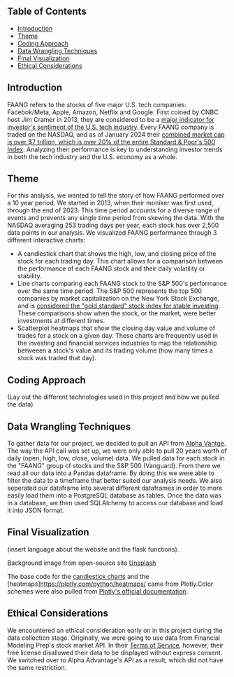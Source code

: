 ## Table of Contents
- [Introduction](#introduction)  
- [Theme](#theme)
- [Coding Approach](#coding-approach) 
- [Data Wrangling Techniques](#data-wrangling-techniques)
- [Final Visualization](#final-visualization) 
- [Ethical Considerations](#ethical-considerations)

## Introduction
FAANG refers to the stocks of five major U.S. tech companies: Facebok/Meta, Apple, Amazon, Netflix and Google. First coined by CNBC host Jim Cramer in 2013, they are considered to be a [major indicator for investor's sentiment of the U.S. tech industry](https://www.investopedia.com/terms/f/faang-stocks.asp#:~:text=Key%20Takeaways%201%20FAANG%20is%20an%20acronym%20referring,the%20largest%20companies%20in%20the%20world.%20More%20items). Every FAANG company is traded on the NASDAQ, and as of January 2024 their [combined market cap is over $7 trillion, which is over 20% of the entire Standard & Poor's 500 Index](https://www.techopedia.com/definition/faang-stocks). Analyzing their performance is key to understanding investor trends in both the tech industry and the U.S. economy as a whole. 

## Theme
For this analysis, we wanted to tell the story of how FAANG performed over a 10 year period. We started in 2013, when their moniker was first used, through the end of 2023. This time period accounts for a diverse range of events and prevents any single time period from skewing the data. With the NASDAQ averaging 253 trading days per year, each stock has over 2,500 data points in our analysis. We visualized FAANG performance through 3 different interactive charts:
- A candlestick chart that shows the high, low, and closing price of the stock for each trading day. This chart allows for a comparison between the performance of each FAANG stock and their daily volatility or stability.
- Line charts comparing each FAANG stock to the S&P 500's performance over the same time period. The S&P 500 represents the top 500 companies by market capitalization on the New York Stock Exchange, and is [considered the "gold standard" stock index for stable investing](https://www.investing.com/academy/trading/what-is-the-sp-500/). These comparisons show when the stock, or the market, were better investments at different times.
- Scatterplot heatmaps that show the closing day value and volume of trades for a stock on a given day. These charts are frequently used in the investing and financial services industries to map the relationship betweeen a stock's value and its trading volume (how many times a stock was traded that day). 

## Coding Approach
(Lay out the different technologies used in this project and how we pulled the data)

## Data Wrangling Techniques
To gather data for our project, we decided to pull an API from [Alpha Vantge](https://www.alphavantage.co/documentation/). The way the API call was set up, we were only able to pull 20 years worth of daily (open, high, low, close, volume) data. We pulled data for each stock in the "FAANG" group of stocks and the S&P 500 (Vanguard). From there we read all our data into a Pandas dataframe. By doing this we were able to filter the data to a timeframe that better suited our analysis needs. We also seperated our dataframe into several different dataframes in order to more easily load them into a PostgreSQL database as tables. Once the data was in a database, we then used SQLAlchemy to access our database and load it into JSON format.
## Final Visualization
(insert language about the website and the flask functions). 

Background image from open-source site [Unsplash](https://unsplash.com/)

The base code for the [candlestick charts](https://plotly.com/python/candlestick-charts) and the [heatmaps]https://plotly.com/python/heatmaps/ came from Plotly.Color schemes were also pulled from [Plotly's official documentation](https://plotly.com/python/builtin-colorscales).

## Ethical Considerations
We encountered an ethical consideration early on in this project during the data collection stage. Originally, we were going to use data from Financial Modeling Prep's stock market API. In their [Terms of Service](https://site.financialmodelingprep.com/terms-of-service), however, their free license disallowed their data to be displayed without express consent. We switched over to Alpha Advantage's API as a result, which did not have the same restriction. 
